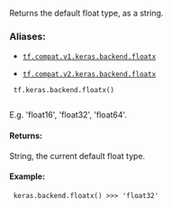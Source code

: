 Returns the default float type, as a string.



### Aliases:

- [ `tf.compat.v1.keras.backend.floatx` ](/api_docs/python/tf/keras/backend/floatx)

- [ `tf.compat.v2.keras.backend.floatx` ](/api_docs/python/tf/keras/backend/floatx)



```
 tf.keras.backend.floatx()
 
```

E.g. 'float16', 'float32', 'float64'.



#### Returns:
String, the current default float type.



#### Example:


```
 keras.backend.floatx() >>> 'float32'
 
```

